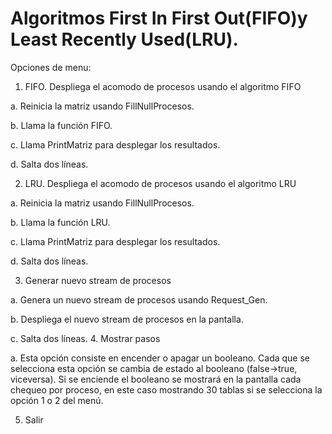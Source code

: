 # Algoritmos First In First Out(FIFO)y Least Recently Used(LRU).


Opciones de menu:
1.	FIFO. Despliega el acomodo de procesos usando el algoritmo FIFO

a.	Reinicia la matriz usando FillNullProcesos.

b.	Llama la función FIFO.

c.	Llama PrintMatriz para desplegar los resultados.

d.	Salta dos líneas.

2.	LRU. Despliega el acomodo de procesos usando el algoritmo LRU

a.	Reinicia la matriz usando FillNullProcesos.

b.	Llama la función LRU.

c.	Llama PrintMatriz para desplegar los resultados.   

d.	Salta dos líneas.

3.	Generar nuevo stream de procesos

a.	Genera un nuevo stream de procesos usando Request_Gen.

b.	Despliega el nuevo stream de procesos en la pantalla.

c.	Salta dos líneas.
4.	Mostrar pasos

a.	Esta opción consiste en encender o apagar un booleano. Cada que se selecciona esta opción se cambia de estado al booleano (false->true, viceversa). Si se enciende el booleano se mostrará en la pantalla cada chequeo por proceso, en este caso mostrando 30 tablas si se selecciona la opción 1 o 2 del menú.

5.	Salir
